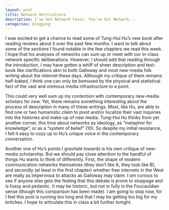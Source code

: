 ```yaml
---
layout: post
title: Network Horticulture
description: I've Got Network Fever, You've Got Network...
categories: blogging
---
```

I was excited to get a chance to read some of Tung-Hui Hu’s new book after reading reviews about it over the past few months. I want to talk about some of the sections I found notable in the few chapters we read this week. I hope that his analyses of networks can sum up or meet with our in-class network specific deliberations. However, I should add that reading through the introduction, I may have gotten a whiff of sheer description and text-book like clarifications akin to both Galloway and most new-media folk writing about the internet these days. Although my critique of them remains half-baked, I think one can only be bemused by the physical and statistical fact of the vast and ominous media infrastructure to a point.

This could very well sum up my contention with contemporary new-media scholars for now. Yet, there remains something interesting about the process of description in many of these writings. Most, like Hu, are able to find one or two humanistic claim to pivot and/or localize their vast inquiries into the histories and make-up of new media. Tung-Hui Hu thinks from yet another corner, this time about networks as ideology, as “metaphor for knowledge”, or as a “system of belief” (10). So despite my initial resistance, I felt it easy to cozy up to Hu’s unique voice in the contemporary conversation.

Another one of Hu’s points I gravitate towards is his own critique of new-media scholarship. But we should pay close attention to the handful of things Hu wants to think of differently. First, the shape of modern communication networks themselves (they don’t like A, they look like B), and secondly (at least in the first chapter) whether free internets in the West are really as impervious to attacks as Galloway may claim. I am curious to see if anyone else gets the feeling that this debate is prone to stoppage and is fussy and pedantic. It may be historic, but not in fully in the Foucauldian sense (though this comparison has been made). I am going to stop now, for I feel this post is running too long and that I may be getting too big for my britches. I hope to articulate this in class a bit further tonight.
